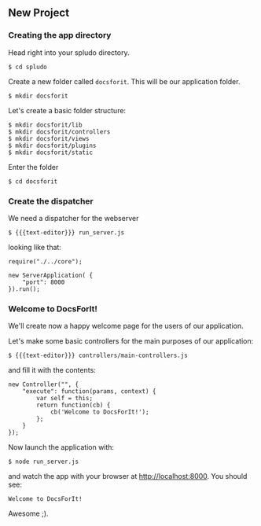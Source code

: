 ## New Project

### Creating the app directory

Head right into your spludo directory.

    $ cd spludo
    
Create a new folder called `docsforit`. This will be our application folder.

    $ mkdir docsforit
    
Let's create a basic folder structure:

    $ mkdir docsforit/lib
    $ mkdir docsforit/controllers
    $ mkdir docsforit/views
    $ mkdir docsforit/plugins
    $ mkdir docsforit/static
    
Enter the folder

    $ cd docsforit

### Create the dispatcher

We need a dispatcher for the webserver

    $ {{{text-editor}}} run_server.js

looking like that:

    require("./../core");
    
    new ServerApplication( {
        "port": 8000
    }).run();


### Welcome to DocsForIt!

We'll create now a happy welcome page for the users of our application.

Let's make some basic controllers for the main purposes of our application:

    $ {{{text-editor}}} controllers/main-controllers.js
    
and fill it with the contents:

    new Controller("", {
        "execute": function(params, context) {
            var self = this;
            return function(cb) {
                cb('Welcome to DocsForIt!');
            };
        }
    });
    
Now launch the application with:

    $ node run_server.js

and watch the app with your browser at <http://localhost:8000>. You should see:

    Welcome to DocsForIt!

Awesome ;).

